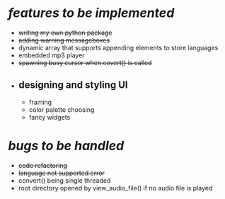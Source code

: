 ***features to be implemented***
================================================================
- ~~writing my own python package~~
- ~~adding warning messageboxes~~
- dynamic array that supports appending elements to store languages
- embedded mp3 player
- ~~spawning busy cursor when covert() is called~~
- ## designing and styling UI
    - framing
    - color palette choosing
    - fancy widgets

***bugs to be handled***
================================================================

- ~~code refactoring~~
- ~~language not supported error~~
- convert() being single threaded
- root directory opened by view_audio_file() if no audio file is played